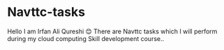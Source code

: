 # Navttc-tasks
Hello I am Irfan Ali Qureshi 😊
There are Navttc tasks which I  will perform during my cloud computing 
Skill development course..
